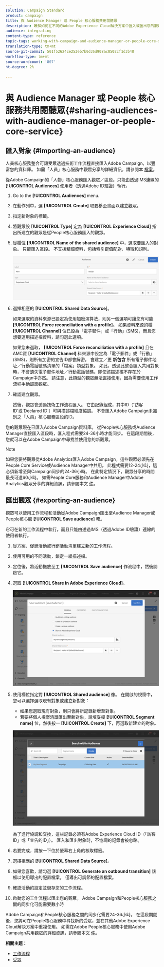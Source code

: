 ```yaml
---
solution: Campaign Standard
product: campaign
title: 與 Audience Manager 或 People 核心服務共用閱聽眾
description: 瞭解如何在不同的Adobe Experience Cloud解決方案中匯入或匯出您的觀眾。
audience: integrating
content-type: reference
topic-tags: working-with-campaign-and-audience-manager-or-people-core-service
translation-type: tm+mt
source-git-commit: 501f52624ce253eb7b0d36d908ac8502cf1d3b48
workflow-type: tm+mt
source-wordcount: '807'
ht-degree: 2%

---
```



# 與 Audience Manager 或 People 核心服務共用閱聽眾{#sharing-audiences-with-audience-manager-or-people-core-service}

## 匯入對象 {#importing-an-audience}

人員核心服務整合可讓受眾透過技術工作流程直接匯入Adobe Campaign，以豐富您的資料庫。 如需「人員」核心服務中觀眾分享的詳細資訊，請參閱本 [檔案](https://docs.adobe.com/content/help/en/analytics/components/segmentation/segmentation-workflow/seg-publish.html)。

從Adobe Campaign的「人物」核心服務匯入觀眾／區段，只能由透過IMS連線的 **[!UICONTROL Audiences]** 使用者（透過Adobe ID驗證）執行。

1. Go to the **[!UICONTROL Audiences]** menu.
1. 在動作列中，選 **[!UICONTROL Create]** 取要移至畫面以建立觀眾。
1. 指定新對象的標籤。
1. 將觀眾設 **[!UICONTROL Type]** 定為 **[!UICONTROL Experience Cloud]** 指出所建立的觀眾是從People核心服務匯入的觀眾。
1. 從欄位 **[!UICONTROL Name of the shared audience]** 中，選取要匯入的對象。 只能匯入區段。 不支援精細資料，包括索引鍵值配對、特徵和規則。

   ![](assets/aam_import_audience.png)

1. 選擇相應的 **[!UICONTROL Shared Data Source]**。

   如果選取的資料來源已設定為使用加密演算法，則另一個選項可讓您有可能 **[!UICONTROL Force reconciliation with a profile]**。 如果資料來源的欄 **[!UICONTROL Channel]** 位已設為「電子郵件」或「行動」(SMS)，而且您想要運用描述檔資料，請勾選此選項。

   如果您未選取， **[!UICONTROL Force reconciliation with a profile]** 且在AMC資 **[!UICONTROL Channel]** 料來源中設定為「電子郵件」或「行動」(SMS)，則所有加密的宣告ID都會解密。 會建立／更 **新包含** 所有電子郵件地址／行動電話號碼清單的「檔案」類型對象。 如此，透過此整合匯入共用對象時，不會遺失電子郵件地址／行動電話號碼，即使該描述檔不存在於Campaign中亦然。 請注意，此類型的觀眾無法直接使用，因為需要使用工作流程手動調節觀眾。

1. 確認建立觀眾。

   然後，觀眾會透過技術工作流程匯入。 它由記錄組成，其中ID（&#39;訪客ID&#39;或&#39;Declared ID&#39;）可與描述檔維度協調。 不會匯入Adobe Campaign未識別之「人員」核心服務區段的ID。

您的觀眾現在已匯入Adobe Campaign資料庫。 從People核心服務或Audience Manager直接匯入區段時，匯入程式需要24-36小時才能同步。 在這段期間後，您就可以在Adobe Campaign中尋找並使用您的新觀眾。

>[!NOTE]
>
>如果您要將觀眾從Adobe Analytics匯入Adobe Campaign，這些觀眾必須先在People Core Service或Audience Manager中共用。 此程式需要12-24小時，這必須新增至與Campaign同步的24-36小時。 在此特定情況下，觀眾分享的時間最長可達60小時。 如需People Core服務和Audience Manager中Adobe Analytics觀眾分享的詳細資訊，請參閱本文 [件](https://docs.adobe.com/content/help/en/analytics/components/segmentation/segmentation-workflow/seg-publish.html)。

## 匯出觀眾 {#exporting-an-audience}

觀眾可以使用工作流程和活動從Adobe Campaign匯出至Audience Manager或People核心服 **[!UICONTROL Save audience]** 務。

它可在新的工作流程中執行，而且只能由透過IMS（透過Adobe ID驗證）連線的使用者執行。

1. 從方案、促銷活動或行銷活動清單建立新的工作流程。
1. 使用可用的不同活動，鎖定一組描述檔。
1. 定位後，將活動拖放至工 **[!UICONTROL Save audience]** 作流程中，然後開啟它。
1. 選取 **[!UICONTROL Share in Adobe Experience Cloud]**。

   ![](assets/aam_save_audience_activity.png)

1. 使用欄位指定對 **[!UICONTROL Shared audience]** 像。 在開啟的視窗中，您可以選擇選取現有對象或建立新對象：

   * 如果您選取現有對象，則只會將新記錄新增至對象。
   * 若要將個人檔案清單匯出至新對象，請填妥欄 **[!UICONTROL Segment name]** 位，然後按一 **[!UICONTROL Create]** 下，再選取新建立的對象。

   ![](assets/aam_save_audience_segment_picker.png)

   為了進行協調和交換，這些記錄必須有Adobe Experience Cloud ID（「訪客ID」或「宣告的ID」）。 匯入和匯出對象時，不協調的記錄會被忽略。

1. 若要完成，請按一下位於螢幕右上角的核取標籤。
1. 選擇相應的 **[!UICONTROL Shared Data Source]**。
1. 如果您喜歡，請勾選 **[!UICONTROL Generate an outbound transition]** 該框以使用導出的配置檔案。 僅導出可調節的配置檔案。
1. 確認活動的設定並儲存您的工作流程。
1. 啟動您的工作流程以匯出您的觀眾。 Adobe Campaign和People核心服務之間的同步化可能需要數小時

Adobe Campaign和People核心服務之間的同步化需要24-36小時。 在這段期間後，您將可在People核心服務中尋找新的受眾，並在其他Adobe Experience Cloud解決方案中重複使用。 如需在Adobe People核心服務中使用Adobe Campaign共用觀眾的詳細資訊，請參閱本文 [件](https://docs.adobe.com/content/help/en/core-services/interface/audiences/t-audience-create.html)。

**相關主題：**

* [工作流程](../../automating/using/get-started-workflows.md)
* [受眾](../../audiences/using/about-audiences.md)

